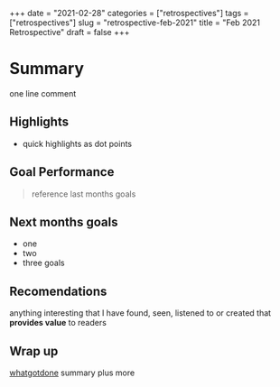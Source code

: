 +++
date = "2021-02-28"
categories = ["retrospectives"]
tags = ["retrospectives"]
slug = "retrospective-feb-2021"
title = "Feb 2021 Retrospective"
draft = false
+++

# Summary

one line comment

## Highlights

- quick highlights as dot points

## Goal Performance

> reference last months goals

## Next months goals

- one
- two 
- three goals

## Recomendations

anything interesting that I have found, seen, listened to or created that **provides value** to readers

## Wrap up

[whatgotdone](https://whatgotdone.com/dansult) summary plus more
